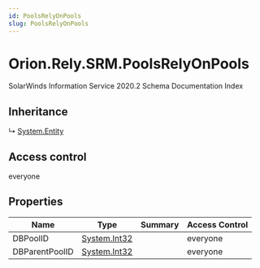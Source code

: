 ```yaml
---
id: PoolsRelyOnPools
slug: PoolsRelyOnPools
---
```


# Orion.Rely.SRM.PoolsRelyOnPools

SolarWinds Information Service 2020.2 Schema Documentation Index

## Inheritance

↳ [System.Entity](./../System/Entity)

## Access control

everyone

## Properties

| Name | Type | Summary | Access Control |
| ------ | ------ | ------ | ------ |
| DBPoolID | [System.Int32](https://docs.microsoft.com/en-us/dotnet/api/system.int32) |  | everyone |
| DBParentPoolID | [System.Int32](https://docs.microsoft.com/en-us/dotnet/api/system.int32) |  | everyone |


